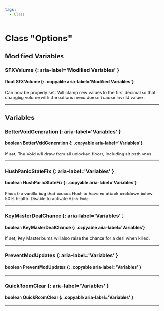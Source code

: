 ```yaml
---
tags:
  - Class
---
```

# Class "Options"

## Modified Variables
### SFXVolume {: aria-label='Modified Variables' }
#### float SFXVolume {: .copyable aria-label='Modified Variables'}
Can now be properly set. Will clamp new values to the first decimal so that changing volume with the options menu doesn't cause invalid values.
___
## Variables
### BetterVoidGeneration {: aria-label='Variables' }
#### boolean BetterVoidGeneration {: .copyable aria-label='Variables'}
If set, The Void will draw from all unlocked floors, including alt path ones.

___
### HushPanicStateFix {: aria-label='Variables' }
#### boolean HushPanicStateFix {: .copyable aria-label='Variables'}
Fixes the vanilla bug that causes Hush to have no attack cooldown below 50% health. Disable to activate `Vinh Mode`.

___
### KeyMasterDealChance {: aria-label='Variables' }
#### boolean KeyMasterDealChance {: .copyable aria-label='Variables'}
If set, Key Master bums will also raise the chance for a deal when killed.

___
### PreventModUpdates {: aria-label='Variables' }
#### boolean PreventModUpdates {: .copyable aria-label='Variables' }

___
### QuickRoomClear {: aria-label='Variables' }
#### boolean QuickRoomClear {: .copyable aria-label='Variables' }

___